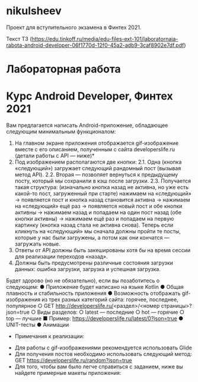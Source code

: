 # nikulsheev

Проект для вступительного экзамена в Финтех 2021.

Текст ТЗ (https://edu.tinkoff.ru/media/edu-files-ext-101/laboratornaia-rabota-android-developer-06f1770d-12f0-45a2-adb9-3caf8902e7df.pdf)

# Лабораторная работа

# Курс Android Developer, Финтех 2021

Вам предлагается написать Android-приложение, обладающее следующим минимальным
функционалом:

1. На главном экране приложения отображается gif-изображение вместе с его
описанием, полученным с сайта developerslife.ru (детали работы с API — ниже)*
2. Под изображением располагаются две кнопки:
2.1. Одна (кнопка «следующий») загружает следующий рандомный пост
(вызывая метод API).
2.2. Вторая — позволяет вернуться к предыдущему посту, который мы сохранили
в кэш после загрузки.
2.3. Получается такая структура: (изначально кнопка назад не активна, но уже
есть какой-то пост, загруженный при старте) нажимаем на «следующий» →
появляется пост и кнопка назад становится активна → нажимаем на
«следующий» ещё раз → появляется новый пост и обе кнопки активны →
нажимаем назад и попадаем на один пост назад (обе кнопки активны) →
нажимаем ещё раз и попадаем на первую картинку (кнопка назад стала не
активна снова). Теперь если кликнуть на «следующий» мы сначала должны
пройти те посты, которые у нас были загружены, а потом как они кончатся —
загружать новые.
3. Ответы от API должны быть закешированы хотя бы на время сессии для реализации
переходов «назад».
4. Должны быть предусмотрены различные состояния загрузки данных: ошибка
загрузки, загрузка и успешная загрузка.

Будет здорово (но не обязательно), если вы позаботитесь о следующем:
● Приложение будет написано на языке Kotlin
● Общая плавность и стабильность приложения
● Возможность отображать gif-изображения из трех разных категорий сайта: горячее,
последнее, популярное
○ GET http://developerslife.ru/<раздел>/<номер страницы>?json=true
○ Виды разделов:
○ latest — последние
○ hot — горячие
○ top — лучшие
■ Пример: https://developerslife.ru/latest/0?json=true
● UNIT-тесты
● Анимации
* Примечания к реализации:
- Для работы с gif-изображениями рекомендуется использовать Glide
- Для получения постов необходимо использовать следующий метод:
GET https://developerslife.ru/random?json=true
- Для того, чтобы вам было легче справиться с заданием, ниже вы найдете примерные
макеты приложения:
